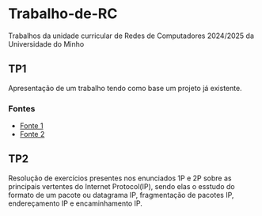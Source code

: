 # Trabalho-de-RC
Trabalhos da unidade curricular de Redes de Computadores 2024/2025 da Universidade do Minho

## TP1
Apresentação de um trabalho tendo como base um projeto já existente.

### Fontes
* [Fonte 1](https://www.caida.org/projects/rabbits/)
* [Fonte 2](https://www.caida.org/funding/cns-rabbits/cns-rabbits_proposal.pdf)

## TP2
Resolução de exercícios presentes nos enunciados 1P e 2P sobre as principais vertentes do Internet Protocol(IP), sendo elas o esstudo do
formato de um pacote ou datagrama IP, fragmentação de pacotes IP, endereçamento IP e encaminhamento IP.
